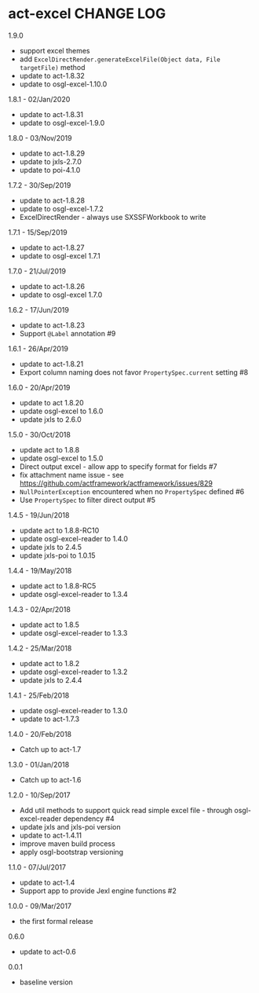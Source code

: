 # act-excel CHANGE LOG

1.9.0
* support excel themes
* add `ExcelDirectRender.generateExcelFile(Object data, File targetFile)` method
* update to act-1.8.32
* update to osgl-excel-1.10.0

1.8.1 - 02/Jan/2020
* update to act-1.8.31
* update to osgl-excel-1.9.0

1.8.0 - 03/Nov/2019
* update to act-1.8.29
* update to jxls-2.7.0
* update to poi-4.1.0

1.7.2 - 30/Sep/2019
* update to act-1.8.28
* update to osgl-excel-1.7.2
* ExcelDirectRender - always use SXSSFWorkbook to write

1.7.1 - 15/Sep/2019
* update to act-1.8.27
* update to osgl-excel 1.7.1

1.7.0 - 21/Jul/2019
* update to act-1.8.26
* update to osgl-excel 1.7.0

1.6.2 - 17/Jun/2019
* update to act-1.8.23
* Support `@Label` annotation #9 

1.6.1 - 26/Apr/2019
* update to act-1.8.21
* Export column naming does not favor `PropertySpec.current` setting #8

1.6.0 - 20/Apr/2019
* update to act 1.8.20
* update osgl-excel to 1.6.0
* update jxls to 2.6.0

1.5.0 - 30/Oct/2018
* update act to 1.8.8
* update osgl-excel to 1.5.0
* Direct output excel - allow app to specify format for fields #7
* fix attachment name issue - see https://github.com/actframework/actframework/issues/829
* `NullPointerException` encountered when no `PropertySpec` defined #6
* Use `PropertySpec` to filter direct output #5

1.4.5 - 19/Jun/2018
* update act to 1.8.8-RC10
* update osgl-excel-reader to 1.4.0
* update jxls to 2.4.5
* update jxls-poi to 1.0.15

1.4.4 - 19/May/2018
* update act to 1.8.8-RC5
* update osgl-excel-reader to 1.3.4

1.4.3 - 02/Apr/2018
* update act to 1.8.5
* update osgl-excel-reader to 1.3.3

1.4.2 - 25/Mar/2018
* update act to 1.8.2
* update osgl-excel-reader to 1.3.2
* update jxls to 2.4.4

1.4.1 - 25/Feb/2018
* update osgl-excel-reader to 1.3.0
* update to act-1.7.3

1.4.0 - 20/Feb/2018
* Catch up to act-1.7

1.3.0 - 01/Jan/2018
* Catch up to act-1.6

1.2.0 - 10/Sep/2017
* Add util methods to support quick read simple excel file - through osgl-excel-reader dependency #4 
* update jxls and jxls-poi version
* update to act-1.4.11
* improve maven build process
* apply osgl-bootstrap versioning

1.1.0 - 07/Jul/2017
* update to act-1.4
* Support app to provide Jexl engine functions #2

1.0.0 - 09/Mar/2017
* the first formal release

0.6.0
* update to act-0.6

0.0.1
* baseline version
 
